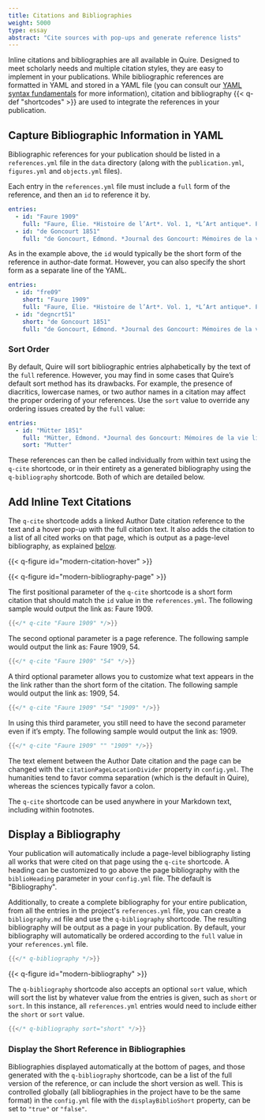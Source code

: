 ```yaml
---
title: Citations and Bibliographies
weight: 5000
type: essay
abstract: "Cite sources with pop-ups and generate reference lists"
---
```


Inline citations and bibliographies are all available in Quire. Designed to meet scholarly needs and multiple citation styles, they are easy to implement in your publications. While bibliographic references are formatted in YAML and stored in a YAML file (you can consult our [YAML syntax fundamentals](/documentation/fundamentals/) for more information), citation and bibliography {{< q-def "shortcodes" >}} are used to integrate the references in your publication.

## Capture Bibliographic Information in YAML

Bibliographic references for your publication should be listed in a `references.yml` file in the `data` directory (along with the `publication.yml`, `figures.yml` and `objects.yml` files).

Each entry in the `references.yml` file must include a `full` form of the reference, and then an `id` to reference it by.

```yaml
entries:
  - id: "Faure 1909"
    full: "Faure, Élie. *Histoire de l’Art*. Vol. 1, *L’Art antique*. Paris: Gallimard, 1909"
  - id: "de Goncourt 1851"
    full: "de Goncourt, Edmond. *Journal des Goncourt: Mémoires de la vie littéraire.* Paris; G. Charpentier et cie, 1851."
```

As in the example above, the `id` would typically be the short form of the reference in author-date format. However, you can also specify the short form as a separate line of the YAML.

```yaml
entries:
  - id: "fre09"
    short: "Faure 1909"
    full: "Faure, Élie. *Histoire de l’Art*. Vol. 1, *L’Art antique*. Paris: Gallimard, 1909"
  - id: "degncrt51"
    short: "de Goncourt 1851"
    full: "de Goncourt, Edmond. *Journal des Goncourt: Mémoires de la vie littéraire.* Paris; G. Charpentier et cie, 1851."
```

### Sort Order

By default, Quire will sort bibliographic entries alphabetically by the text of the `full` reference. However, you may find in some cases that Quire’s default sort method has its drawbacks. For example, the presence of diacritics, lowercase names, or two author names in a citation may affect the proper ordering of your references. Use the `sort` value to override any ordering issues created by the `full` value:

```yaml
entries:
  - id: "Mütter 1851"
    full: "Mütter, Edmond. *Journal des Goncourt: Mémoires de la vie littéraire.* Paris; G. Charpentier et cie, 1851."
    sort: "Mutter"
```

These references can then be called individually from within text using the `q-cite` shortcode, or in their entirety as a generated bibliography using the `q-bibliography` shortcode. Both of which are detailed below.

## Add Inline Text Citations

The `q-cite` shortcode adds a linked Author Date citation reference to the text and a hover pop-up with the full citation text. It also adds the citation to a list of all cited works on that page, which is output as a page-level bibliography, as explained [below](#displaying-a-bibliography).

{{< q-figure id="modern-citation-hover" >}}

{{< q-figure id="modern-bibliography-page" >}}

The first positional parameter of the `q-cite` shortcode is a short form citation that should match the `id` value in the `references.yml`. The following sample would output the link as: Faure 1909.

```go
{{</* q-cite "Faure 1909" */>}}
```

The second optional parameter is a page reference. The following sample would output the link as: Faure 1909, 54.

```go
{{</* q-cite "Faure 1909" "54" */>}}
```

A third optional parameter allows you to customize what text appears in the the link rather than the short form of the citation. The following sample would output the link as: 1909, 54.

```go
{{</* q-cite "Faure 1909" "54" "1909" */>}}
```

In using this third parameter, you still need to have the second parameter even if it’s empty. The following sample would output the link as: 1909.

```go
{{</* q-cite "Faure 1909" "" "1909" */>}}
```

The text element between the Author Date citation and the page can be changed with the `citationPageLocationDivider` property in `config.yml`. The humanities tend to favor comma separation (which is the default in Quire), whereas the sciences typically favor a colon.

The `q-cite` shortcode can be used anywhere in your Markdown text, including within footnotes.


## Display a Bibliography

Your publication will automatically include a page-level bibliography listing all works that were cited on that page using the `q-cite` shortcode. A heading can be customized to go above the page bibliography with the `biblioHeading` parameter in your `config.yml` file. The default is "Bibliography".

Additionally, to create a complete bibliography for your entire publication, from all the entries in the project's `references.yml` file, you can create a `bibliography.md` file and use the `q-bibliography` shortcode. The resulting bibliography will be output as a page in your publication. By default, your bibliography will automatically be ordered according to the `full` value in your `references.yml` file.  

```go
{{</* q-bibliography */>}}
```

{{< q-figure id="modern-bibliography" >}}


The `q-bibliography` shortcode also accepts an optional `sort` value, which will sort the list by whatever value from the entries is given, such as `short` or `sort`. In this instance, all `references.yml` entries would need to include either the `short` or `sort` value.

```go
{{</* q-bibliography sort="short" */>}}
```

### Display the Short Reference in Bibliographies

Bibliographies displayed automatically at the bottom of pages, and those generated with the `q-bibliography` shortcode, can be a list of the full version of the reference, or can include the short version as well. This is controlled globally (all bibliographies in the project have to be the same format) in the `config.yml` file with the `displayBiblioShort` property, can be set to `"true"` or `"false"`.

